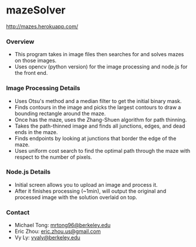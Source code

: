 # mazeSolver

http://mazes.herokuapp.com/

### Overview ###
*   This program takes in image files then searches for and solves mazes on those images.
*   Uses opencv (python version) for the image processing and node.js for the front end.

### Image Processing Details ###

*   Uses Otsu's method and a median filter to get the initial binary mask.
*   Finds contours in the image and picks the largest contours to draw a bounding rectangle around the maze.
*   Once has the maze, uses the Zhang-Shuen algorithm for path thinning.
*   Takes the path-thinned image and finds all junctions, edges, and dead ends in the maze.
*   Finds endpoints by looking at junctions that border the edge of the maze.
*   Uses uniform cost search to find the optimal path through the maze with respect to the number of pixels.

### Node.js Details ###

* Initial screen allows you to upload an image and process it.
* After it finishes processing (~1min), will output the original and processed image with the solution overlaid on top.

### Contact ###

*   Michael Tong: mrtong96@berkeley.edu
*   Eric Zhou: eric.zhou.us@gmail.com
*   Vy Ly: vyaly@berkeley.edu



